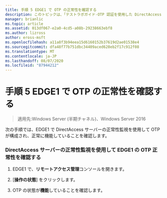 ```yaml
---
title: 手順 5 EDGE1 で OTP の正常性を確認する
description: このトピックは、「テストラボガイド-OTP 認証を使用した DirectAccess のデモンストレーション」と「RSA SecurID for Windows Server 2016」に含まれています。
manager: brianlic
ms.topic: article
ms.assetid: 013df067-e2a0-4cd5-a08b-29238663ebf8
ms.author: lizross
author: eross-msft
ms.openlocfilehash: a11a8f3b94eea15d6160152b37619d2ae01538e4
ms.sourcegitcommit: dfa48f77b751dbc34409aced628eb2f17c912f08
ms.translationtype: MT
ms.contentlocale: ja-JP
ms.lasthandoff: 08/07/2020
ms.locfileid: "87944212"
---
```

# <a name="step-5-verify-otp-health-on-edge1"></a>手順 5 EDGE1 で OTP の正常性を確認する

>適用先:Windows Server (半期チャネル)、Windows Server 2016

次の手順では、EDGE1 で DirectAccess サーバーの正常性監視を使用して OTP が構成され、正常に機能していることを確認します。

### <a name="verify-otp-health-on-edge1-using-directaccess-server-health-monitoring"></a>DirectAccess サーバーの正常性監視を使用して EDGE1 の OTP 正常性を確認する

1.  EDGE1 で、**リモートアクセス管理**コンソールを開きます。

2.  [**操作の状態**] をクリックします。

3.  OTP の状態が**機能**していることを確認します。



